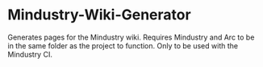 # Mindustry-Wiki-Generator

Generates pages for the Mindustry wiki. Requires Mindustry and Arc to be in the same folder as the project to function.
Only to be used with the Mindustry CI.
